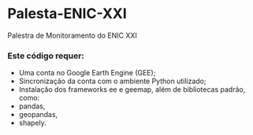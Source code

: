 # Palesta-ENIC-XXI
 Palestra de Monitoramento do ENIC XXI

### Este código requer:
- Uma conta no Google Earth Engine (GEE);
- Sincronização da conta com o ambiente Python utilizado;
- Instalação dos frameworks ee e geemap, além de bibliotecas padrão, como:
 - pandas,
 - geopandas,
 - shapely.
